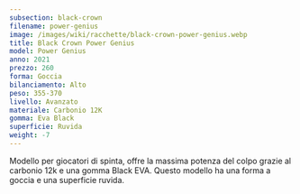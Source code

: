 ```yaml
---
subsection: black-crown
filename: power-genius
image: /images/wiki/racchette/black-crown-power-genius.webp
title: Black Crown Power Genius
model: Power Genius
anno: 2021
prezzo: 260
forma: Goccia
bilanciamento: Alto
peso: 355-370
livello: Avanzato
materiale: Carbonio 12K
gomma: Eva Black
superficie: Ruvida
weight: -7
---
```

Modello per giocatori di spinta, offre la massima potenza del colpo grazie al carbonio 12k e una gomma Black EVA. Questo modello ha una forma a goccia e una superficie ruvida.